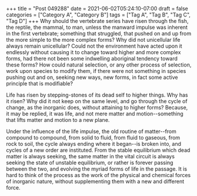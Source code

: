 +++
title = "Post 049288"
date = 2021-06-02T05:24:10-07:00
draft = false
categories = ["Category A", "Category B"]
tags = ["Tag A", "Tag B", "Tag C", "Tag D"]
+++
Why should the vertebrate series have risen through the fish, the reptile, the mammal, to man, unless the manward impulse was inherent in the first vertebrate; something that struggled, that pushed on and up from the more simple to the more complex forms? Why did not unicellular life always remain unicellular? Could not the environment have acted upon it endlessly without causing it to change toward higher and more complex forms, had there not been some indwelling aboriginal tendency toward these forms? How could natural selection, or any other process of selection, work upon species to modify them, if there were not something in species pushing out and on, seeking new ways, new forms, in fact some active principle that is modifiable?

Life has risen by stepping-stones of its dead self to higher things. Why has it risen? Why did it not keep on the same level, and go through the cycle of change, as the inorganic does, without attaining to higher forms? Because, it may be replied, it was life, and not mere matter and motion--something that lifts matter and motion to a new plane.

Under the influence of the life impulse, the old routine of matter--from compound to compound, from solid to fluid, from fluid to gaseous, from rock to soil, the cycle always ending where it began--is broken into, and cycles of a new order are instituted. From the stable equilibrium which dead matter is always seeking, the same matter in the vital circuit is always seeking the state of unstable equilibrium, or rather is forever passing between the two, and evolving the myriad forms of life in the passage. It is hard to think of the process as the work of the physical and chemical forces of inorganic nature, without supplementing them with a new and different force.
